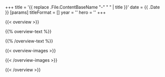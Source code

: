 +++
title = '{{ replace .File.ContentBaseName "-" " " | title }}'
date = {{ .Date }}
[params]
    titleFormat = []
    year = ''
    hero = ''
+++

{{< overview >}}

{{% overview-text %}}

{{% /overview-text %}}

{{< overview-images >}}

{{< /overview-images >}}

{{< /overview >}}